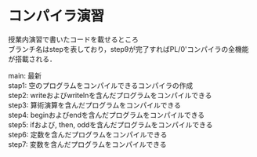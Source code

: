 # コンパイラ演習
授業内演習で書いたコードを載せるところ<br>
ブランチ名はstepを表しており，step9が完了すればPL/0'コンパイラの全機能が搭載される．

main: 最新<br>
stap1: 空のプログラムをコンパイルできるコンパイラの作成<br>
step2: writeおよびwritelnを含んだプログラムをコンパイルできる<br>
step3: 算術演算を含んだプログラムをコンパイルできる<br>
step4: beginおよびendを含んだプログラムをコンパイルできる<br>
step5: ifおよび, then, oddを含んだプログラムをコンパイルできる<br>
step6: 定数を含んだプログラムをコンパイルできる<br>
step7: 変数を含んだプログラムをコンパイルできる<br>